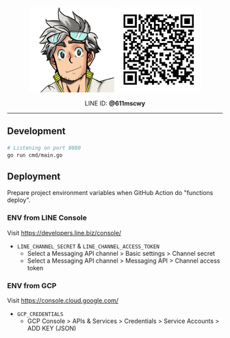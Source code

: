 <p align="center">
<img width="200" height="200" src="./doc/logo.png">
<img width="200" height="200" src="./doc/qrcode.png">
</p>

<p align="center">
LINE ID: <strong>@611mscwy</strong>
</p>

---

## Development

```sh
# Listening on port 8080
go run cmd/main.go
```

## Deployment

Prepare project environment variables when GitHub Action do "functions deploy".

### ENV from LINE Console

Visit https://developers.line.biz/console/

* `LINE_CHANNEL_SECRET` & `LINE_CHANNEL_ACCESS_TOKEN`
    * Select a Messaging API channel > Basic settings > Channel secret
    * Select a Messaging API channel > Messaging API > Channel access token

### ENV from GCP

Visit https://console.cloud.google.com/

* `GCP_CREDENTIALS`
    * GCP Console > APIs & Services > Credentials > Service Accounts > ADD KEY (JSON)
